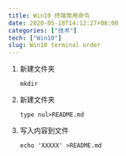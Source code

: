 ```yaml
---
title: Win10 终端常用命令
date: 2020-05-18T14:12:27+08:00
categories: ["技术"]
tech: ["Win10"]
slug: Win10 terminal order
---
```


1. 新建文件夹

   ```
   mkdir
   ```

2. 新建文件夹

   ```
   type nul>README.md
   ```

3. 写入内容到文件

   ```
   echo 'XXXXX' >README.md
   ```

   

